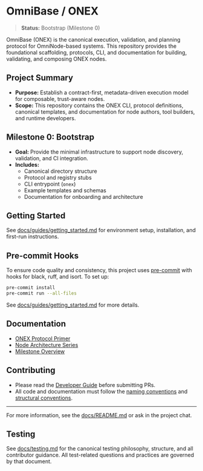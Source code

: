 # OmniBase / ONEX

> **Status:** Bootstrap (Milestone 0)

OmniBase (ONEX) is the canonical execution, validation, and planning protocol for OmniNode-based systems. This repository provides the foundational scaffolding, protocols, CLI, and documentation for building, validating, and composing ONEX nodes.

## Project Summary
- **Purpose:** Establish a contract-first, metadata-driven execution model for composable, trust-aware nodes.
- **Scope:** This repository contains the ONEX CLI, protocol definitions, canonical templates, and documentation for node authors, tool builders, and runtime developers.

## Milestone 0: Bootstrap
- **Goal:** Provide the minimal infrastructure to support node discovery, validation, and CI integration.
- **Includes:**
  - Canonical directory structure
  - Protocol and registry stubs
  - CLI entrypoint (`onex`)
  - Example templates and schemas
  - Documentation for onboarding and architecture

## Getting Started
See [docs/guides/getting_started.md](docs/guides/getting_started.md) for environment setup, installation, and first-run instructions.

## Pre-commit Hooks
To ensure code quality and consistency, this project uses [pre-commit](https://pre-commit.com/) with hooks for black, ruff, and isort. To set up:

```bash
pre-commit install
pre-commit run --all-files
```

See [docs/guides/getting_started.md](docs/guides/getting_started.md#5-confirm-pre-commit-hooks) for more details.

## Documentation
- [ONEX Protocol Primer](docs/onex/index.md)
- [Node Architecture Series](docs/nodes/index.md)
- [Milestone Overview](docs/milestones/overview.md)

## Contributing
- Please read the [Developer Guide](docs/nodes/developer_guide.md) before submitting PRs.
- All code and documentation must follow the [naming conventions](docs/standards.md) and [structural conventions](docs/nodes/structural_conventions.md).

---

For more information, see the [docs/README.md](docs/README.md) or ask in the project chat.

## Testing

See [docs/testing.md](docs/testing.md) for the canonical testing philosophy, structure, and all contributor guidance. All test-related questions and practices are governed by that document.